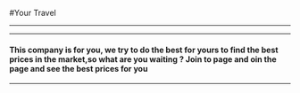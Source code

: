 #Your Travel


------------


------------

#### This company is for you, we try to do the best for yours to find the best prices in the market,so what are you waiting ? Join to page and oin the page and see the best prices for you

------------


